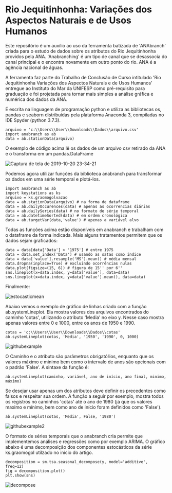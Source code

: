 # Rio Jequitinhonha: Variações dos Aspectos Naturais e de Usos Humanos

Este repositório é um auxílio ao uso da ferramenta batizada de 'ANAbranch' criada para o estudo de dados sobre os atributos do Rio Jequitinhonha providos pela ANA. 'Anabranching' é um tipo de canal que se desassocia do canal principal e o encontra novamente em outro ponto do rio. ANA é a agência nacional de águas.

A ferramenta faz parte do Trabalho de Conclusão de Curso intitulado 'Rio Jequitinhonha Variações dos Aspectos Naturais e de Usos Humanos' entregue ao Instituto do Mar da UNIFESP como pré-requisito para graduação e foi projetada para tornar mais simples a análise gráfica e numérica dos dados da ANA.

É escrita na linguagem de programação python e utiliza as bibliotecas os, pandas e seaborn distribuídas pela plataforma Anaconda 3, compiladas no IDE Spyder (python 3.7.3).

```
arquivo = 'c:\\Users\\User\\Downloads\\Dados\\arquivo.csv'
import anabranch as ab
data = ab.stationData(arquivo)
```

O exemplo de código acima lê os dados de um arquivo csv retirado da ANA e o transforma em um pandas.DataFrame

![Captura de tela de 2019-10-20 23-34-21](https://user-images.githubusercontent.com/52804741/67172566-36b33600-f392-11e9-9eab-efd94a188917.png)

Podemos agora utilizar funções da biblioteca anabranch para transformar os dados em uma série temporal e plotá-los.

```
import anabranch as ab
import keystations as ks
arquivo = ks.graomogolvazao
data = ab.stationData(arquivo) # na forma de dataframe
data = ab.dailyOccurences(data) # apenas as ocorrencias diárias
data = ab.dailySeries(data) # no formato de série temporal
data = ab.datetimeSorted(data) # em ordem cronológica
data = ab.targetVar(data,'value') # apenas a variável alvo
```

Todas as funções acima estão disponíveis em anabranch e trabalham com o dataframe da forma indicada. Mais alguns tratamentos permitem que os dados sejam graficados:

```
data = data[data['Data'] > '1975'] # entre 1975
data = data.set_index('Data') # usando as satas como índice
data = data['value'].resample('MS').mean() # média mensal
data.dropna(inplace=True) # excluindo ocorrências nulas
data.plot(figsize=(15, 6)) # figura de 15'' por 6''
sns.lineplot(x=data.index, y=data['value'], data=data)
sns.lineplot(x=data.index, y=data['value'].mean(), data=data)
```
Finalmente:

![estocasticmean](https://user-images.githubusercontent.com/52804741/67172410-9eb54c80-f391-11e9-99bb-f183e364f913.png)

Abaixo vemos o exemplo de gráfico de linhas criado com a função ab.systemLineplot. Ela mostra valores dos arquivos encontrados do caminho 'cotas', utilizando o atributo 'Media' no eixo y. Nesse caso mostra apenas valores entre 0 e 1000, entre os anos de 1950 e 1990.

```
cotas = 'c:\\Users\\User\\Downloads\\Dados\\cotas'
ab.systemLineplot(cotas, 'Media', '1950', '1990', 0, 1000)
```

![githubexample](https://user-images.githubusercontent.com/52804741/66139985-b80b7a00-e5d7-11e9-9d6f-73edce052e3f.png)

O Caminho e o atributo são parâmetros obrigatóŕios, enquanto que os valores máximo e minimo bem como o intervalo de anos são opcionais com o padrão 'False'. A sintaxe da função é:

```
ab.systemLineplot(caminho, variável, ano de início, ano final, minimo, máximo)
```
Se desejar usar apenas um dos atributos deve definir os precedentes como falsos e respeitar sua ordem. A função a seguir por exemplo, mostra todos os registros no caminhos 'cotas' até o ano de 1980 (já que os valores maximo e mínimo, bem como ano de início foram definidos como 'False').

```
ab.systemLineplot(cotas, 'Media', False, '1980')
```

![githubexample2](https://user-images.githubusercontent.com/52804741/66140889-446a6c80-e5d9-11e9-9dcf-8cee5e1ad893.png)

O formato de séries temporais que o anabranch cria permite que implementemos análises e regressões como por exemplo ARIMA.
O gráfico abaixo é uma decomposição dos componentes estocásticos da série ks.graomogol utilzado no início do artigo.

```
decomposition = sm.tsa.seasonal_decompose(y, model='additive', freq=12)
fig = decomposition.plot()
plt.show(sns)
```

![decompose](https://user-images.githubusercontent.com/52804741/67173225-66fbd400-f394-11e9-9eb4-0b43b230a912.png)
